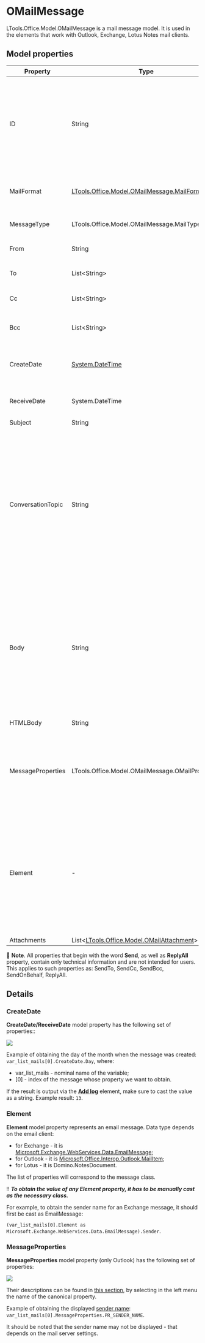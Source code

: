# OMailMessage

LTools.Office.Model.OMailMessage is a mail message model. It is used in the elements that work with Outlook, Exchange, Lotus Notes mail clients.

## Model properties

| Property    | Type                                                             | Description             |
| ----------- | --------------------------------------------------------------- | -------------------- |
| ID          | String                                                          | Message identifier. Provides a way to access a specific message by its ID. The IDs can be obtained by reading messages using appropriate Studio elements. For example, the result of using [Read mail](https://docs.primo-rpa.ru/primo-rpa/g_elements/osnovnye-elementy/els_outlook/el_outlook_readmail) will be a list of messages, each of which has its own ID. |
| MailFormat  | [LTools.Office.Model.OMailMessage.MailFormats](mailformats.md)  | Message format. An example of its value is `HTML`. It can also be PLAIN (plain text) or Rich Text |
| MessageType | LTools.Office.Model.OMailMessage.MailTypes                      | Only for Outlook. Examples: `Message` or `Report` (delivery report) |
| From        | String                                                          | Email address of the sender, for example, `user@mail.ru` |
| To          | List\<String>                                                   | List of message recipients’ email addresses |
| Сс          | List\<String>                                                   | List of message copy recipients’ email addresses  |
| Всс         | List\<String>                                                   | List of message Bcc (blind carbon copy) recipients’ email addresses  |
| CreateDate  | [System.DateTime](https://learn.microsoft.com/en-us/dotnet/api/system.datetime?view=net-7.0) | Date and time when the message was created, for example, `13.07.2023 18:21:25`. Does not exist in Lotus Notes |
| ReceiveDate | System.DateTime                                                 | Date and time when the message was received. Does not exist in Lotus Notes   |
| Subject     | String                                                          | Message subject                    |
| ConversationTopic | String                                                    | Only for Outlook. A conversation includes all messages in the same thread with the same subject line. Usually, the Conversation topic is the subject line of the first email in a thread. More information about conversations can be found [here](https://support.microsoft.com/en-gb/office/view-email-messages-by-conversation-0eeec76c-f59b-4834-98e6-05cfdfa9fb07). When a message is read in Outlook, it can have both the Subject and the ConversationTopic. An example for a sent message: Subject - `"Re: Vacation"`,  ConversationTopic - `"Vacation"` |
| Body        | String                                                          | Message body text. **In Exchange, the body text will be read as HTML only**, and in Outlook it can also be read as plain text (PLAIN). Plain text does not support images, hyperlinks (they will be displayed as plain links) and other similar elements. Example for PLAIN: `"Text\n"`. When a conversation is displayed, the body will contain all emails in the conversation |
| HTMLBody    | String                                                          | Message body text in HTML format  |
| MessageProperties | LTools.Office.Model.OMailMessage.OMailProperties  | Only for Outlook. Message properties are displayed if the element [Read mail](https://docs.primo-rpa.ru/primo-rpa/g_elements/osnovnye-elementy/els_outlook/el_outlook_readmail) has **Read properties** flag. Message properties can be used, for example, to find out the display name of the sender or recipient  |
| Element     | -                                                               | Represents an email message. Data type depends on the mail client used: for Exchange it is EmailMessage, for Outlook - MailItem, for Lotus - Domino.NotesDocument. To get access to class properties, it should first be manually cast as the necessary type. More details about it are provided in the subsection below.  |
| Attachments | List<[LTools.Office.Model.OMailAttachment](omailattachment.md)> | Email attachments   |

:small_blue_diamond: **Note**. All properties that begin with the word **Send**, as well as **ReplyAll** property, contain only technical information and are not intended for users. This applies to such properties as: SendTo, SendСс, SendВсс, SendOnBehalf, ReplyAll. 


## Details 

### CreateDate
**CreateDate/ReceiveDate** model property has the following set of properties::

![](<../../../../.gitbook/assets/omail-createdate.png>)

Example of obtaining the day of the month when the message was created: `var_list_mails[0].CreateDate.Day`, where:
* var_list_mails - nominal name of the variable;
* [0] - index of the message whose property we want to obtain. 

If the result is output via the [**Add log**](https://docs.primo-rpa.ru/primo-rpa/g_elements/el_basic/els_dialogs/el_dialogs_addlog) element, make sure to cast the value as a string. Example result: `13`.

### Element

**Element** model property represents an email message. Data type depends on the email client: 
* for Exchange - it is [Microsoft.Exchange.WebServices.Data.EmailMessage](https://learn.microsoft.com/en-us/dotnet/api/microsoft.exchange.webservices.data.emailmessage?view=exchange-ews-api);
* for Outlook - it is [Microsoft.Office.Interop.Outlook.MailItem](https://learn.microsoft.com/en-us/dotnet/api/microsoft.office.interop.outlook.mailitem?view=outlook-pia);
* for Lotus - it is Domino.NotesDocument.

The list of properties will correspond to the message class. 

:bangbang: ***To obtain the value of any Element property, it has to be manually cast as the necessary class.***

For example, to obtain the sender name for an Exchange message, it should first be cast as  EmailMessage: 

`(var_list_mails[0].Element as Microsoft.Exchange.WebServices.Data.EmailMessage).Sender`. 

### MessageProperties

**MessageProperties** model property (only Outlook) has the following set of properties: 

![](<../../../../.gitbook/assets/omail-message-properties2.png>)

Their descriptions can be found in [this section](https://learn.microsoft.com/en-us/office/client-developer/outlook/mapi/mapi-properties), by selecting in the left menu the name of the canonical property. 

Example of obtaining the displayed [sender name](https://learn.microsoft.com/en-us/office/client-developer/outlook/mapi/pidtagsendername-canonical-property): `var_list_mails[0].MessageProperties.PR_SENDER_NAME`. 

It should be noted that the sender name may not be displayed - that depends on the mail server settings.
